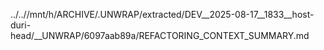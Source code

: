 ../..//mnt/h/ARCHIVE/.UNWRAP/extracted/DEV__2025-08-17__1833__host-duri-head/__UNWRAP/6097aab89a/REFACTORING_CONTEXT_SUMMARY.md